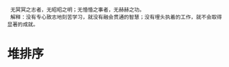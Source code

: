 ```
 无冥冥之志者，无昭昭之明；无惛惛之事者，无赫赫之功。
 解释：没有专心致志地刻苦学习，就没有融会贯通的智慧；没有埋头执着的工作，就不会取得显著的成就。
```
# 堆排序

&ensp;&ensp;&ensp;